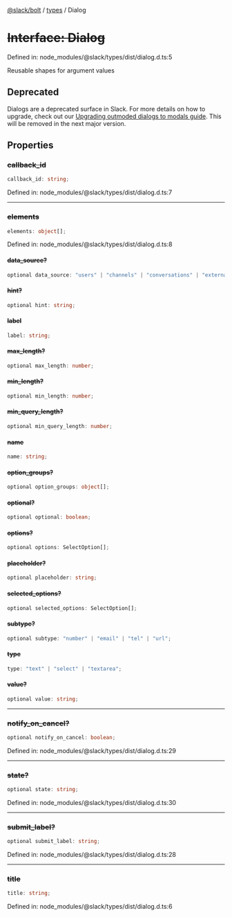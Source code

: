 [@slack/bolt](../../../../index.md) / [types](../index.md) / Dialog

# ~~Interface: Dialog~~

Defined in: node\_modules/@slack/types/dist/dialog.d.ts:5

Reusable shapes for argument values

## Deprecated

Dialogs are a deprecated surface in Slack. For more details on how to upgrade, check out our [Upgrading outmoded dialogs to modals guide](https://api.slack.com/block-kit/dialogs-to-modals). This will be removed in the next major version.

## Properties

### ~~callback\_id~~

```ts
callback_id: string;
```

Defined in: node\_modules/@slack/types/dist/dialog.d.ts:7

***

### ~~elements~~

```ts
elements: object[];
```

Defined in: node\_modules/@slack/types/dist/dialog.d.ts:8

#### ~~data\_source?~~

```ts
optional data_source: "users" | "channels" | "conversations" | "external";
```

#### ~~hint?~~

```ts
optional hint: string;
```

#### ~~label~~

```ts
label: string;
```

#### ~~max\_length?~~

```ts
optional max_length: number;
```

#### ~~min\_length?~~

```ts
optional min_length: number;
```

#### ~~min\_query\_length?~~

```ts
optional min_query_length: number;
```

#### ~~name~~

```ts
name: string;
```

#### ~~option\_groups?~~

```ts
optional option_groups: object[];
```

#### ~~optional?~~

```ts
optional optional: boolean;
```

#### ~~options?~~

```ts
optional options: SelectOption[];
```

#### ~~placeholder?~~

```ts
optional placeholder: string;
```

#### ~~selected\_options?~~

```ts
optional selected_options: SelectOption[];
```

#### ~~subtype?~~

```ts
optional subtype: "number" | "email" | "tel" | "url";
```

#### ~~type~~

```ts
type: "text" | "select" | "textarea";
```

#### ~~value?~~

```ts
optional value: string;
```

***

### ~~notify\_on\_cancel?~~

```ts
optional notify_on_cancel: boolean;
```

Defined in: node\_modules/@slack/types/dist/dialog.d.ts:29

***

### ~~state?~~

```ts
optional state: string;
```

Defined in: node\_modules/@slack/types/dist/dialog.d.ts:30

***

### ~~submit\_label?~~

```ts
optional submit_label: string;
```

Defined in: node\_modules/@slack/types/dist/dialog.d.ts:28

***

### ~~title~~

```ts
title: string;
```

Defined in: node\_modules/@slack/types/dist/dialog.d.ts:6
